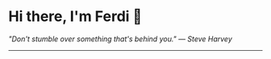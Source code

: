 <h1>Hi there, I'm Ferdi 👋</h1>

<p><em>
  "Don't stumble over something that's behind you." — Steve Harvey
</em></p>

---
